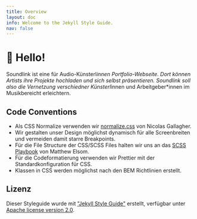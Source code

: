 ```yaml
---
title: Overview 
layout: doc
info: Welcome to the Jekyll Style Guide.
nav: false
---
```


<h1>👋 Hello! </h1>

Soundlink ist eine für Audio-Künsterl*innen Portfolio-Webseite. Dort können Artists ihre Projekte hochladen und sich selbst präsentieren. Soundlink soll also die Vernetzung verschiedner Künsterl*innen und Arbeitgeber*innen im Musikbereicht erleichtern.

## Code Conventions
- Als CSS Normalize verwenden wir [normalize.css](https://necolas.github.io/normalize.css/) von Nicolas Gallagher.
- Wir gestalten unser Design möglichst dynamisch für alle Screenbreiten und vermeiden damit starre Breakpoints.
- Für die File Structure der CSS/SCSS Files halten wir uns an das [SCSS Playbook](https://matthewelsom.com/blog/simple-scss-playbook.html) von Matthew Elsom.
- Für die Codeformatierung verwenden wir Prettier mit der Standardkonfiguration für CSS.
- Klassen in CSS werden möglichst nach den BEM Richtlinien erstellt.


## Lizenz 

Dieser Styleguide wurde mit ["Jekyll Style Guide"](https://github.com/matthewelsom/jekyll-style-guide) erstellt, verfügbar unter [Apache license version 2.0](https://www.apache.org/licenses/LICENSE-2.0.html).
